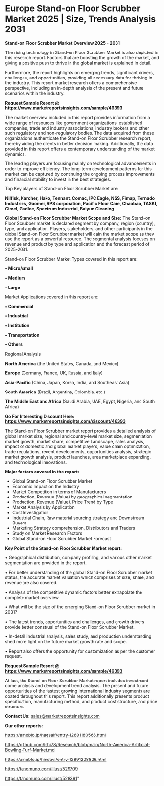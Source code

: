 # Europe Stand-on Floor Scrubber Market 2025 | Size, Trends Analysis 2031

<Strong> Stand-on Floor Scrubber Market Overview 2025 - 2031</strong>

The rising technology in Stand-on Floor Scrubber Market is also depicted in this research report. Factors that are boosting the growth of the market, and giving a positive push to thrive in the global market is explained in detail.

Furthermore, the report highlights on emerging trends, significant drivers, challenges, and opportunities, providing all necessary data for thriving in the industry. This report market research offers a comprehensive perspective, including an in-depth analysis of the present and future scenarios within the industry.

<strong>Request Sample Report @ <a href=https://www.marketreportsinsights.com/sample/46393>https://www.marketreportsinsights.com/sample/46393</a></strong>

The market overview included in this report provides information from a wide range of resources like government organizations, established companies, trade and industry associations, industry brokers and other such regulatory and non-regulatory bodies. The data acquired from these organizations authenticate the Stand-on Floor Scrubber research report, thereby aiding the clients in better decision making. Additionally, the data provided in this report offers a contemporary understanding of the market dynamics.

The leading players are focusing mainly on technological advancements in order to improve efficiency. The long-term development patterns for this market can be captured by continuing the ongoing process improvements and financial stability to invest in the best strategies.

Top Key players of Stand-on Floor Scrubber Market are:

<strong>Nilfisk, Karcher, Hako, Tennant, Comac, IPC Eagle, NSS, Fimap, Tornado Industries, Gaomei, RPS corporation, Pacific Floor Care, Chaobao, TASKI, Cimel, Gadlee, Spectrum Industrial, Baiyun Cleaning</strong>

<strong><b>Global Stand-on Floor Scrubber Market Scope and Size:</b></strong>
The Stand-on Floor Scrubber market is declared segment by company, region (country), type, and application. Players, stakeholders, and other participants in the global Stand-on Floor Scrubber market will gain the market scope as they use the report as a powerful resource. The segmental analysis focuses on revenue and product by type and application and the forecast period of 2025-2031.

Stand-on Floor Scrubber Market Types covered in this report are:

<strong>•  Micro/small

•  Medium

•  Large</strong>

Market Applications covered in this report are:

<strong>•  Commercial

•  Industrial

•  Institution

•  Transportation

•  Others</strong> 

Regional Analysis

<strong>North America</strong> (the United States, Canada, and Mexico)

<strong>Europe</strong> (Germany, France, UK, Russia, and Italy)

<strong>Asia-Pacific</strong> (China, Japan, Korea, India, and Southeast Asia)

<strong>South America</strong> (Brazil, Argentina, Colombia, etc.)

<strong>The Middle East and Africa</strong> (Saudi Arabia, UAE, Egypt, Nigeria, and South Africa)

<strong>Go For Interesting Discount Here: <a href=https://www.marketreportsinsights.com/discount/46393>https://www.marketreportsinsights.com/discount/46393</a></strong>

The Stand-on Floor Scrubber market report provides a detailed analysis of global market size, regional and country-level market size, segmentation market growth, market share, competitive Landscape, sales analysis, impact of domestic and global market players, value chain optimization, trade regulations, recent developments, opportunities analysis, strategic market growth analysis, product launches, area marketplace expanding, and technological innovations.

<strong><b>Major factors covered in the report:</b></strong>
<ul>
  <li>Global Stand-on Floor Scrubber Market </li>
  <li>Economic Impact on the Industry</li>
  <li>Market Competition in terms of Manufacturers</li>
  <li>Production, Revenue (Value) by geographical segmentation</li>
  <li>Production, Revenue (Value), Price Trend by Type</li>
  <li>Market Analysis by Application</li>
  <li>Cost Investigation</li>
  <li>Industrial Chain, Raw material sourcing strategy and Downstream Buyers</li>
  <li>Marketing Strategy comprehension, Distributors and Traders</li>
  <li>Study on Market Research Factors</li>
  <li>Global Stand-on Floor Scrubber Market Forecast</li>
</ul>

<strong><b>Key Point of the Stand-on Floor Scrubber Market report:</b></strong>

• Geographical distribution, company profiling, and various other market segmentation are provided in the report.

• For better understanding of the global Stand-on Floor Scrubber market status, the accurate market valuation which comprises of size, share, and revenue are also covered.

• Analysis of the competitive dynamic factors better extrapolate the complete market overview

• What will be the size of the emerging Stand-on Floor Scrubber market in 2031?

• The latest trends, opportunities and challenges, and growth drivers provide better construal of the Stand-on Floor Scrubber Market.

• In-detail industrial analysis, sales study, and production understanding shed more light on the future market growth rate and scope.

• Report also offers the opportunity for customization as per the customer request.

<strong>Request Sample Report @ <a href=https://www.marketreportsinsights.com/sample/46393>https://www.marketreportsinsights.com/sample/46393</a></strong>

At last, the Stand-on Floor Scrubber Market report includes investment come analysis and development trend analysis. The present and future opportunities of the fastest growing international industry segments are coated throughout this report. This report additionally presents product specification, manufacturing method, and product cost structure, and price structure.

<strong>Contact Us:</strong>
sales@marketreportsinsights.com

<strong>Our other reports:</strong>

<a href=https://ameblo.jp/haqsaif/entry-12891180568.html>https://ameblo.jp/haqsaif/entry-12891180568.html</a>

<a href=https://github.com/Ishi78/Research/blob/main/North-America-Artificial-Bowling-Turf-Market.md>https://github.com/Ishi78/Research/blob/main/North-America-Artificial-Bowling-Turf-Market.md</a>

<a href=https://ameblo.jp/hindavi/entry-12891228826.html>https://ameblo.jp/hindavi/entry-12891228826.html</a>

<a href=https://tanomuno.com/illust/529709>https://tanomuno.com/illust/529709</a>

<a href=https://tanomuno.com/illust/528391>https://tanomuno.com/illust/528391</a>"
